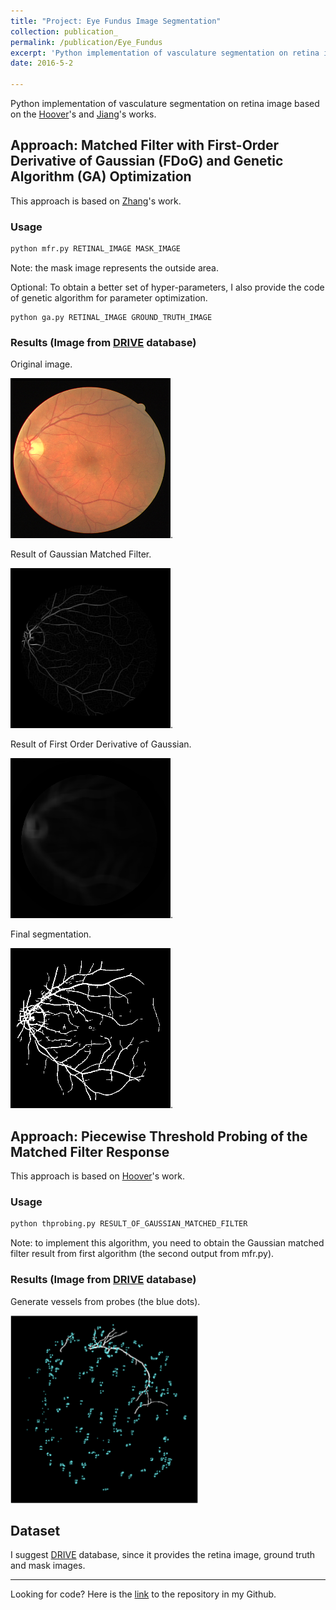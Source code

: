 ```yaml
---
title: "Project: Eye Fundus Image Segmentation"
collection: publication_
permalink: /publication/Eye_Fundus
excerpt: 'Python implementation of vasculature segmentation on retina image based on the [work of Hoover](http://www.uhu.es/retinopathy/General/000301IEEETransMedImag.pdf) and the [work of Jiang](https://pdfs.semanticscholar.org/4c24/4a115f575a158ed8a898bd8db0c4cc921868.pdf).'
date: 2016-5-2

---
```

Python implementation of vasculature segmentation on retina image based on the [Hoover](http://www.uhu.es/retinopathy/General/000301IEEETransMedImag.pdf)'s and [Jiang](https://pdfs.semanticscholar.org/4c24/4a115f575a158ed8a898bd8db0c4cc921868.pdf)'s works. 

## Approach: Matched Filter with First-Order Derivative of Gaussian (FDoG) and Genetic Algorithm (GA) Optimization
This approach is based on [Zhang](http://azadproject.ir/wp-content/uploads/2014/12/2009-Retinal-Vessel-Extraction-by-Matched-Filter-with-First-Order-Derivative-of-Gaussian.pdf)'s work.

### Usage
```Python
python mfr.py RETINAL_IMAGE MASK_IMAGE
```
Note: the mask image represents the outside area. 

Optional: To obtain a better set of hyper-parameters, I also provide the code of genetic algorithm for parameter optimization. 
```
python ga.py RETINAL_IMAGE GROUND_TRUTH_IMAGE
```

### Results (Image from [DRIVE](https://www.isi.uu.nl/Research/Databases/DRIVE/) database)
Original image.  

![ ](/images/21_training.png). 

Result of Gaussian Matched Filter. 

![ ](/images/DOG_21_training.png). 

Result of First Order Derivative of Gaussian. 

![ ](/images/FDOG21_training.png). 

Final segmentation.  

![ ](/images/Final_21_training.png).  

## Approach: Piecewise Threshold Probing of the Matched Filter Response
This approach is based on [Hoover](http://www.uhu.es/retinopathy/General/000301IEEETransMedImag.pdf)'s work. 

### Usage
```Python
python thprobing.py RESULT_OF_GAUSSIAN_MATCHED_FILTER
```
Note: to implement this algorithm, you need to obtain the Gaussian matched filter result from first algorithm (the second output from mfr.py).

### Results (Image from [DRIVE](https://www.isi.uu.nl/Research/Databases/DRIVE/) database)
Generate vessels from probes (the blue dots).  

![ ](/images/probes.gif)

## Dataset
I suggest [DRIVE](https://www.isi.uu.nl/Research/Databases/DRIVE/) database, since it provides the retina image, ground truth and mask images. 

---
Looking for code? Here is the [link](https://github.com/Connor323/Eye-Fundus-Image-Segmentation) to the repository in my Github. 